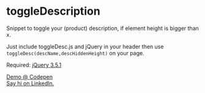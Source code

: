# toggleDescription
Snippet to toggle your (product) description, if element height is bigger than x.

Just include toggleDesc.js and jQuery in your header then use <code>toggleDesc(descName,descHiddenHeight)</code> on your page.


Required: <a href="https://ajax.googleapis.com/ajax/libs/jquery/3.5.1/jquery.min.js">jQuery 3.5.1</a>

<a href="https://codepen.io/lennartalbrecht/full/oNxegeN" target="_blank">Demo @ Codepen</a><br />
<a href="https://www.linkedin.com/in/lennart-albrecht-933769169/" target="_blank">Say hi on LinkedIn.</a>
